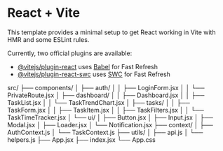 # React + Vite

This template provides a minimal setup to get React working in Vite with HMR and some ESLint rules.

Currently, two official plugins are available:

- [@vitejs/plugin-react](https://github.com/vitejs/vite-plugin-react/blob/main/packages/plugin-react/README.md) uses [Babel](https://babeljs.io/) for Fast Refresh
- [@vitejs/plugin-react-swc](https://github.com/vitejs/vite-plugin-react-swc) uses [SWC](https://swc.rs/) for Fast Refresh


src/
├── components/
│   ├── auth/
│   │   ├── LoginForm.jsx
│   │   └── PrivateRoute.jsx
│   ├── dashboard/
│   │   ├── Dashboard.jsx
│   │   ├── TaskList.jsx
│   │   └── TaskTrendChart.jsx
│   ├── tasks/
│   │   ├── TaskForm.jsx
│   │   ├── TaskItem.jsx
│   │   ├── TaskFilters.jsx
│   │   └── TaskTimeTracker.jsx
│   └── ui/
│       ├── Button.jsx
│       ├── Input.jsx
│       ├── Modal.jsx
│       ├── Loader.jsx
│       └── Notification.jsx
├── context/
│   ├── AuthContext.js
│   └── TaskContext.js
├── utils/
│   ├── api.js
│   └── helpers.js
├── App.jsx
├── index.jsx
└── App.css

